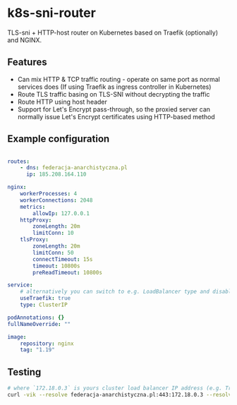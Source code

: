 k8s-sni-router
==============

TLS-sni + HTTP-host router on Kubernetes based on Traefik (optionally) and NGINX.

Features
--------

- Can mix HTTP & TCP traffic routing - operate on same port as normal services does (If using Traefik as ingress controller in Kubernetes)
- Route TLS traffic basing on TLS-SNI without decrypting the traffic
- Route HTTP using host header
- Support for Let's Encrypt pass-through, so the proxied server can normally issue Let's Encrypt certificates using HTTP-based method


Example configuration
---------------------

```yaml

routes:
    - dns: federacja-anarchistyczna.pl
      ip: 185.208.164.110

nginx:
    workerProcesses: 4
    workerConnections: 2048
    metrics:
        allowIp: 127.0.0.1
    httpProxy:
        zoneLength: 20m
        limitConn: 10
    tlsProxy:
        zoneLength: 20m
        limitConn: 50
        connectTimeout: 15s
        timeout: 10800s
        preReadTimeout: 10800s

service:
    # alternatively you can switch to e.g. LoadBalancer type and disable Traefik
    useTraefik: true
    type: ClusterIP

podAnnotations: {}
fullNameOverride: ""

image:
    repository: nginx
    tag: "1.19"
```

Testing
-------

```bash
# where `172.18.0.3` is yours cluster load balancer IP address (e.g. Traefik)
curl -vik --resolve federacja-anarchistyczna.pl:443:172.18.0.3 --resolve federacja-anarchistyczna.pl:80:172.18.0.3 -H 'Host: federacja-anarchistyczna.pl' http://federacja-anarchistyczna.pl -L
```
